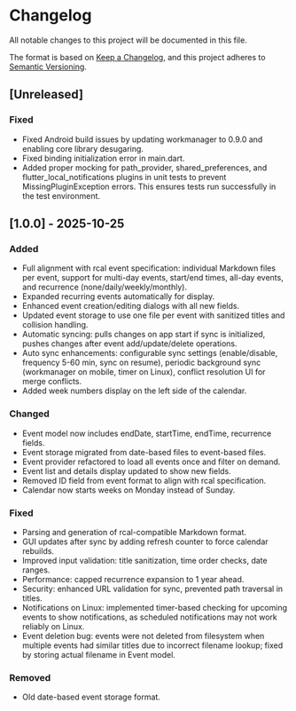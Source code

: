 # Changelog

All notable changes to this project will be documented in this file.

The format is based on [Keep a Changelog](https://keepachangelog.com/en/1.0.0/),
and this project adheres to [Semantic Versioning](https://semver.org/spec/v2.0.0.html).

## [Unreleased]

### Fixed
- Fixed Android build issues by updating workmanager to 0.9.0 and enabling core library desugaring.
- Fixed binding initialization error in main.dart.
- Added proper mocking for path_provider, shared_preferences, and flutter_local_notifications plugins in unit tests to prevent MissingPluginException errors. This ensures tests run successfully in the test environment.

## [1.0.0] - 2025-10-25

### Added
- Full alignment with rcal event specification: individual Markdown files per event, support for multi-day events, start/end times, all-day events, and recurrence (none/daily/weekly/monthly).
- Expanded recurring events automatically for display.
- Enhanced event creation/editing dialogs with all new fields.
- Updated event storage to use one file per event with sanitized titles and collision handling.
- Automatic syncing: pulls changes on app start if sync is initialized, pushes changes after event add/update/delete operations.
- Auto sync enhancements: configurable sync settings (enable/disable, frequency 5-60 min, sync on resume), periodic background sync (workmanager on mobile, timer on Linux), conflict resolution UI for merge conflicts.
- Added week numbers display on the left side of the calendar.

### Changed
- Event model now includes endDate, startTime, endTime, recurrence fields.
- Event storage migrated from date-based files to event-based files.
- Event provider refactored to load all events once and filter on demand.
- Event list and details display updated to show new fields.
- Removed ID field from event format to align with rcal specification.
- Calendar now starts weeks on Monday instead of Sunday.

### Fixed
- Parsing and generation of rcal-compatible Markdown format.
- GUI updates after sync by adding refresh counter to force calendar rebuilds.
- Improved input validation: title sanitization, time order checks, date ranges.
- Performance: capped recurrence expansion to 1 year ahead.
- Security: enhanced URL validation for sync, prevented path traversal in titles.
- Notifications on Linux: implemented timer-based checking for upcoming events to show notifications, as scheduled notifications may not work reliably on Linux.
- Event deletion bug: events were not deleted from filesystem when multiple events had similar titles due to incorrect filename lookup; fixed by storing actual filename in Event model.

### Removed
- Old date-based event storage format.

